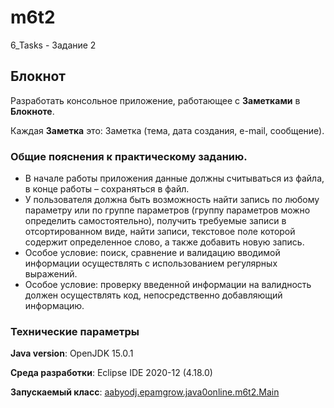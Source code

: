 # m6t2

6_Tasks - Задание 2 

## Блокнот

Разработать консольное приложение, работающее с **Заметками** в **Блокноте**. 

Каждая **Заметка** это: Заметка (тема, дата создания, e-mail, сообщение).

### Общие пояснения к практическому заданию.
* В начале работы приложения данные должны считываться из файла, в конце
работы – сохраняться в файл.
* У пользователя должна быть возможность найти запись по любому параметру
или по группе параметров (группу параметров можно определить
самостоятельно), получить требуемые записи в отсортированном виде, найти
записи, текстовое поле которой содержит определенное слово, а также
добавить новую запись.
* Особое условие: поиск, сравнение и валидацию вводимой информации
осуществлять с использованием регулярных выражений.
* Особое условие: проверку введенной информации на валидность должен
осуществлять код, непосредственно добавляющий информацию.

### Технические параметры

**Java version**: OpenJDK 15.0.1

**Среда разработки**: Eclipse IDE 2020-12 (4.18.0)

**Запускаемый класс**: [aabyodj.epamgrow.java0online.m6t2.Main](https://github.com/aabyodj/java0online/blob/master/6%20Tasks/Task2/src/aabyodj/epamgrow/java0online/m6t2/Main.java)
